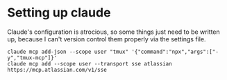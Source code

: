# Setting up claude

Claude's configuration is atrocious, so some things just need to be written up,
because I can't version control them properly via the settings file.

```
claude mcp add-json --scope user "tmux" '{"command":"npx","args":["-y","tmux-mcp"]}'
claude mcp add --scope user --transport sse atlassian https://mcp.atlassian.com/v1/sse
```

